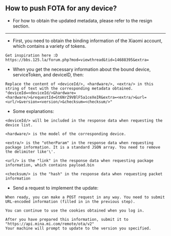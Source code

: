## How to push FOTA for any device?
- For how to obtain the updated metadata, please refer to the resign section.

-----

- First, you need to obtain the binding information of the Xiaomi account, which contains a variety of tokens.
```
Get inspiration here :D
https://bbs.125.la/forum.php?mod=viewthread&tid=14688395&extra=
```
- When you get the necessary information about the bound device, serviceToken, and deviceID, then:
```
Replace the content of <deviceId/>, <hardware/>, <extra/> in this string of text with the corresponding metadata obtained.
"deviceId=<deviceId/>&hardware=<hardware/>&requestId=Gt6NrZ9VBlF5a1ceXeIR&extra=<extra/>&url=<url/>&version=<version/>&checksum=<checksum/>"
```
- Some explanations:
```
<deviceId/> will be included in the response data when requesting the device list.
```
```
<hardware/> is the model of the corresponding device.
```
```
<extra/> is the "otherParam" in the response data when requesting package information. It is a standard JSON array. You need to remove the delimiter like'\'.
```
```
<url/> is the "link" in the response data when requesting package information, which contains payload.bin
```
```
<checksum/> is the "hash" in the response data when requesting packet information
```
- Send a request to implement the update: 
```
When ready, you can make a POST request in any way. You need to submit URL-encoded information (filled in in the previous step).
```
```
You can continue to use the cookies obtained when you log in.
```
```
After you have prepared this information, submit it to
"https://api.mina.mi.com/remote/ota/v2"
Your machine will prompt to update to the version you specified.
```